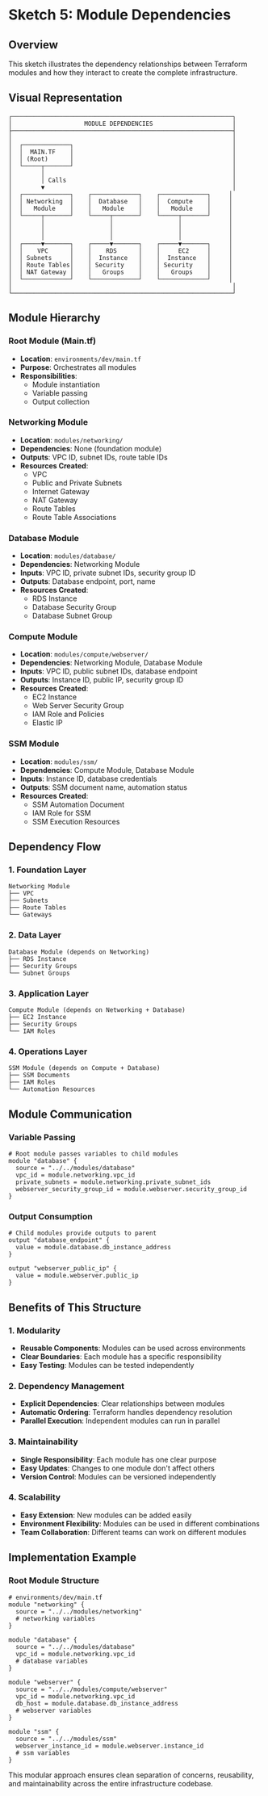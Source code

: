 # Sketch 5: Module Dependencies

## Overview

This sketch illustrates the dependency relationships between Terraform modules and how they interact to create the complete infrastructure.

## Visual Representation

```
┌─────────────────────────────────────────────────────────────┐
│                    MODULE DEPENDENCIES                      │
├─────────────────────────────────────────────────────────────┤
│                                                             │
│  ┌─────────────┐                                            │
│  │  MAIN.TF    │                                            │
│  │ (Root)      │                                            │
│  └─────┬───────┘                                            │
│        │                                                    │
│        │ Calls                                              │
│        ▼                                                    │
│  ┌─────────────┐    ┌─────────────┐    ┌─────────────┐     │
│  │ Networking  │    │  Database   │    │  Compute    │     │
│  │   Module    │    │   Module    │    │   Module    │     │
│  └─────┬───────┘    └─────┬───────┘    └─────┬───────┘     │
│        │                  │                  │             │
│        │                  │                  │             │
│        │                  │                  │             │
│  ┌─────▼───────┐    ┌─────▼───────┐    ┌─────▼───────┐     │
│  │    VPC      │    │    RDS      │    │     EC2     │     │
│  │ Subnets     │    │  Instance   │    │  Instance   │     │
│  │ Route Tables│    │ Security    │    │ Security    │     │
│  │ NAT Gateway │    │   Groups    │    │   Groups    │     │
│  └─────────────┘    └─────────────┘    └─────────────┘     │
│                                                             │
└─────────────────────────────────────────────────────────────┘
```

## Module Hierarchy

### Root Module (Main.tf)

- **Location**: `environments/dev/main.tf`
- **Purpose**: Orchestrates all modules
- **Responsibilities**:
  - Module instantiation
  - Variable passing
  - Output collection

### Networking Module

- **Location**: `modules/networking/`
- **Dependencies**: None (foundation module)
- **Outputs**: VPC ID, subnet IDs, route table IDs
- **Resources Created**:
  - VPC
  - Public and Private Subnets
  - Internet Gateway
  - NAT Gateway
  - Route Tables
  - Route Table Associations

### Database Module

- **Location**: `modules/database/`
- **Dependencies**: Networking Module
- **Inputs**: VPC ID, private subnet IDs, security group ID
- **Outputs**: Database endpoint, port, name
- **Resources Created**:
  - RDS Instance
  - Database Security Group
  - Database Subnet Group

### Compute Module

- **Location**: `modules/compute/webserver/`
- **Dependencies**: Networking Module, Database Module
- **Inputs**: VPC ID, public subnet IDs, database endpoint
- **Outputs**: Instance ID, public IP, security group ID
- **Resources Created**:
  - EC2 Instance
  - Web Server Security Group
  - IAM Role and Policies
  - Elastic IP

### SSM Module

- **Location**: `modules/ssm/`
- **Dependencies**: Compute Module, Database Module
- **Inputs**: Instance ID, database credentials
- **Outputs**: SSM document name, automation status
- **Resources Created**:
  - SSM Automation Document
  - IAM Role for SSM
  - SSM Execution Resources

## Dependency Flow

### 1. Foundation Layer

```
Networking Module
├── VPC
├── Subnets
├── Route Tables
└── Gateways
```

### 2. Data Layer

```
Database Module (depends on Networking)
├── RDS Instance
├── Security Groups
└── Subnet Groups
```

### 3. Application Layer

```
Compute Module (depends on Networking + Database)
├── EC2 Instance
├── Security Groups
└── IAM Roles
```

### 4. Operations Layer

```
SSM Module (depends on Compute + Database)
├── SSM Documents
├── IAM Roles
└── Automation Resources
```

## Module Communication

### Variable Passing

```hcl
# Root module passes variables to child modules
module "database" {
  source = "../../modules/database"
  vpc_id = module.networking.vpc_id
  private_subnets = module.networking.private_subnet_ids
  webserver_security_group_id = module.webserver.security_group_id
}
```

### Output Consumption

```hcl
# Child modules provide outputs to parent
output "database_endpoint" {
  value = module.database.db_instance_address
}

output "webserver_public_ip" {
  value = module.webserver.public_ip
}
```

## Benefits of This Structure

### 1. Modularity

- **Reusable Components**: Modules can be used across environments
- **Clear Boundaries**: Each module has a specific responsibility
- **Easy Testing**: Modules can be tested independently

### 2. Dependency Management

- **Explicit Dependencies**: Clear relationships between modules
- **Automatic Ordering**: Terraform handles dependency resolution
- **Parallel Execution**: Independent modules can run in parallel

### 3. Maintainability

- **Single Responsibility**: Each module has one clear purpose
- **Easy Updates**: Changes to one module don't affect others
- **Version Control**: Modules can be versioned independently

### 4. Scalability

- **Easy Extension**: New modules can be added easily
- **Environment Flexibility**: Modules can be used in different combinations
- **Team Collaboration**: Different teams can work on different modules

## Implementation Example

### Root Module Structure

```hcl
# environments/dev/main.tf
module "networking" {
  source = "../../modules/networking"
  # networking variables
}

module "database" {
  source = "../../modules/database"
  vpc_id = module.networking.vpc_id
  # database variables
}

module "webserver" {
  source = "../../modules/compute/webserver"
  vpc_id = module.networking.vpc_id
  db_host = module.database.db_instance_address
  # webserver variables
}

module "ssm" {
  source = "../../modules/ssm"
  webserver_instance_id = module.webserver.instance_id
  # ssm variables
}
```

This modular approach ensures clean separation of concerns, reusability, and maintainability across the entire infrastructure codebase.
